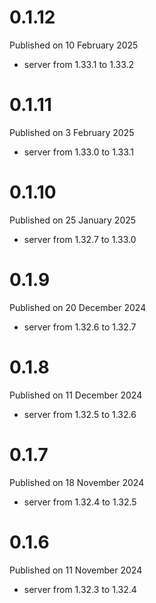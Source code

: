 # 0.1.12

Published on 10 February 2025

- server from 1.33.1 to 1.33.2

# 0.1.11

Published on 3 February 2025

- server from 1.33.0 to 1.33.1

# 0.1.10

Published on 25 January 2025

- server from 1.32.7 to 1.33.0

# 0.1.9

Published on 20 December 2024

- server from 1.32.6 to 1.32.7

# 0.1.8

Published on 11 December 2024

- server from 1.32.5 to 1.32.6

# 0.1.7

Published on 18 November 2024

- server from 1.32.4 to 1.32.5

# 0.1.6

Published on 11 November 2024

- server from 1.32.3 to 1.32.4

